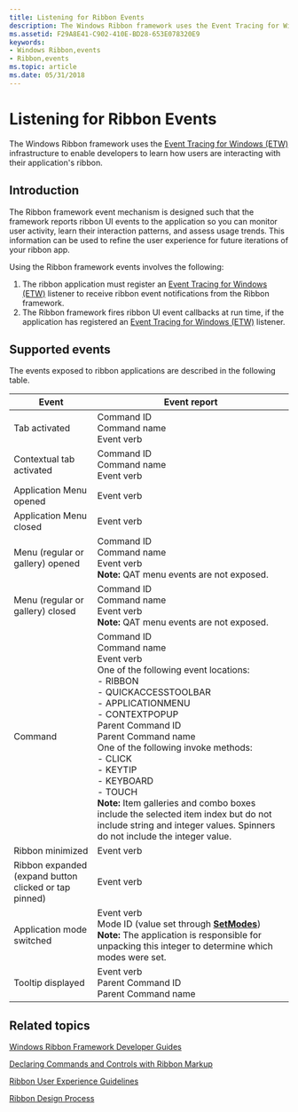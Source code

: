 ```yaml
---
title: Listening for Ribbon Events
description: The Windows Ribbon framework uses the Event Tracing for Windows (ETW) infrastructure to enable developers to learn how users are interacting with their application's ribbon.
ms.assetid: F29A8E41-C902-410E-BD28-653E078320E9
keywords:
- Windows Ribbon,events
- Ribbon,events
ms.topic: article
ms.date: 05/31/2018
---
```


# Listening for Ribbon Events

The Windows Ribbon framework uses the [Event Tracing for Windows (ETW)](../etw/event-tracing-portal.md) infrastructure to enable developers to learn how users are interacting with their application's ribbon.

## Introduction

The Ribbon framework event mechanism is designed such that the framework reports ribbon UI events to the application so you can monitor user activity, learn their interaction patterns, and assess usage trends. This information can be used to refine the user experience for future iterations of your ribbon app.

Using the Ribbon framework events involves the following:

1.  The ribbon application must register an [Event Tracing for Windows (ETW)](../etw/event-tracing-portal.md) listener to receive ribbon event notifications from the Ribbon framework.
2.  The Ribbon framework fires ribbon UI event callbacks at run time, if the application has registered an [Event Tracing for Windows (ETW)](../etw/event-tracing-portal.md) listener.

## Supported events

The events exposed to ribbon applications are described in the following table. 


| Event | Event report | 
|-------|--------------|
| Tab activated | Command ID<br /> Command name<br /> Event verb<br /> | 
| Contextual tab activated | Command ID<br /> Command name<br /> Event verb<br /> | 
| Application Menu opened | Event verb<br /> | 
| Application Menu closed | Event verb<br /> | 
| Menu (regular or gallery) opened | Command ID<br> Command name<br> Event verb<br> **Note:** QAT menu events are not exposed.<br> | 
| Menu (regular or gallery) closed | Command ID<br> Command name<br> Event verb<br> **Note:** QAT menu events are not exposed.<br> | 
| Command | Command ID<br> Command name<br> Event verb<br> One of the following event locations:<br>- RIBBON<br>- QUICKACCESSTOOLBAR<br>- APPLICATIONMENU<br>- CONTEXTPOPUP<br> Parent Command ID<br> Parent Command name<br> One of the following invoke methods:<br>- CLICK<br>- KEYTIP<br>- KEYBOARD<br>- TOUCH<br> **Note:** Item galleries and combo boxes include the selected item index but do not include string and integer values. Spinners do not include the integer value.<br> | 
| Ribbon minimized | Event verb<br /> | 
| Ribbon expanded (expand button clicked or tap pinned) | Event verb<br /> | 
| Application mode switched | Event verb<br> Mode ID (value set through [**SetModes**](/windows/desktop/api/uiribbon/nf-uiribbon-iuiframework-setmodes))<br> **Note:** The application is responsible for unpacking this integer to determine which modes were set.<br> | 
| Tooltip displayed | Event verb<br /> Parent Command ID<br /> Parent Command name<br /> | 




 

## Related topics

<dl> <dt>

[Windows Ribbon Framework Developer Guides](windowsribbon-guides-entry.md)
</dt> <dt>

[Declaring Commands and Controls with Ribbon Markup](./windowsribbon-schema.md)
</dt> <dt>

[Ribbon User Experience Guidelines](https://msdn.microsoft.com/library/cc872782.aspx)
</dt> <dt>

[Ribbon Design Process](https://msdn.microsoft.com/library/cc872781.aspx)
</dt> </dl>

